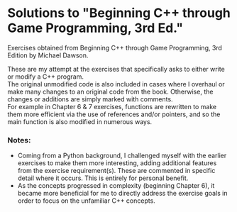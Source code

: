 # Solutions to "Beginning C++ through Game Programming, 3rd Ed."  
Exercises obtained from Beginning C++ through Game Programming, 3rd Edition by Michael Dawson.  
  
These are my attempt at the exercises that specifically asks to either write or modify a C++ program.  
The original unmodified code is also included in cases where I overhaul or make many changes to an original code from the book. Otherwise, the changes or additions are simply marked with comments.  
For example in Chapter 6 & 7 exercises, functions are rewritten to make them more efficient via the use of references and/or pointers, and so the main function is also modified in numerous ways.  
  
### Notes:  
- Coming from a Python background, I challenged myself with the earlier exercises to make them more interesting, adding additional features from the exercise requirement(s). These are commented in specific detail where it occurs. This is entirely for personal benefit.  
- As the concepts progressed in complexity (beginning Chapter 6), it became more beneficial for me to directly address the exercise goals in order to focus on the unfamiliar C++ concepts.   